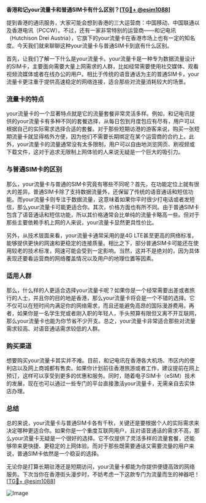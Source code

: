 **香港和记your流量卡和普通SIM卡有什么区别？[[TG💪+ @esim1088](https://t.me/s/esim1088)]**

提到香港的通讯服务，大家可能会想到香港的三大运营商：中国移动、中国联通以及香港电讯（PCCW）。不过，还有一家非常特别的运营商——和记电讯（Hutchison Drei Austria），它旗下的your流量卡在香港市场上也有一定的知名度。今天我们就来聊聊这种your流量卡与普通SIM卡到底有什么区别。

首先，让我们了解一下什么是your流量卡。your流量卡是一种专为数据流量设计的SIM卡，主要面向需要大量上网需求的人群，比如经常需要使用社交媒体、观看视频流媒体或者在线办公的用户。相比于传统的语音通话为主的普通SIM卡，your流量卡更注重于提供高速稳定的网络连接，适合那些对流量消耗较大的场景。

### **流量卡的特点**
your流量卡的一个显著特点就是它的流量套餐非常灵活多样。例如，和记电讯提供的your流量卡有多种不同的套餐选择，从每日包到月度包应有尽有，用户可以根据自己的实际需求选择合适的套餐。对于那些短期访港的游客来说，购买一张短期流量卡就显得格外方便，因为他们不需要长期绑定在某个运营商的合约上。此外，your流量卡的流量通常没有太多限制，用户可以自由地浏览网页、刷视频或下载文件，这对于追求无限制上网体验的人来说无疑是一个巨大的吸引力。

### **与普通SIM卡的区别**
那么，your流量卡与普通的SIM卡究竟有哪些不同呢？首先，在功能定位上就有很大的差异。普通SIM卡除了支持数据流量外，还保留了传统的语音通话和短信功能。而your流量卡则专注于数据流量，这意味着如果你平时很少打电话或者发短信，那么your流量卡可能更适合你。其次，价格方面也有所不同。由于普通SIM卡包含了语音通话和短信功能，所以其价格通常会比单纯的流量卡略高一些。但对于那些主要依赖手机上网的人来说，your流量卡显然更具性价比。

另外，从技术层面来看，your流量卡通常采用的是4G LTE甚至更高的网络标准，能够提供更快的网速和更稳定的连接质量。相比之下，部分普通SIM卡可能还在使用较老的技术标准，网速可能会受到一定影响。当然，这并不是绝对的，因为具体表现还要看运营商的网络覆盖情况以及用户的地理位置等因素。

### **适用人群**
那么，什么样的人更适合选择your流量卡呢？如果你是一个经常需要出差或者旅行的人士，并且你的目的地是香港，那么your流量卡将会是一个不错的选择。它不仅可以在短时间内满足你的网络需求，而且还能避免高昂的国际漫游费用。再者，如果你是一名学生党或者刚入职的年轻人，手头预算有限但又离不开互联网，那么your流量卡也能为你节省不少开支。总之，your流量卡非常适合那些对流量需求较高、对语音通话需求较低的人群。

### **购买渠道**
想要购买your流量卡其实并不难。目前，和记电讯在香港各大机场、市区内的便利店以及网上商城都有售卖。如果你计划前往香港旅游或者工作，建议提前在网上预订，这样可以享受到更多的优惠和服务。同时，随着电子SIM卡（eSIM）技术的发展，现在也可以通过一些专门的平台直接激活your流量卡，无需亲自去实体店办理。

### **总结**
总的来说，your流量卡与普通SIM卡各有千秋，关键还是要根据个人的实际需求来决定哪种更适合你。如果你是一个重度互联网用户，且对语音通话的需求不高，那么your流量卡无疑是一个很好的选择。它不仅提供了灵活多样的流量套餐，还能够带来更快捷、更稳定的上网体验。而对于那些既需要通话又需要流量的用户来说，普通SIM卡依然是一个稳妥的选择。

无论你是打算长期驻港还是短期访问，your流量卡都能为你提供便捷高效的网络服务。下次当你在香港街头漫步时，不妨考虑一下这款专门为流量而生的神器吧！[[TG💪+ @esim1088](https://t.me/s/esim1088)]

![Image](https://i.postimg.cc/4NQfJmqS/Snipaste-2025-05-13-00-14-12.png)